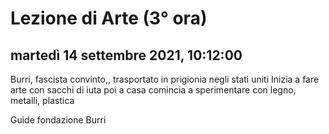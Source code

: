# Lezione di Arte (3° ora)

## martedì 14 settembre 2021, 10:12:00

Burri, fascista convinto,, trasportato in prigionia negli stati uniti 
Inizia a fare arte con sacchi di iuta
poi a casa comincia a sperimentare con legno, metalli, plastica

Guide fondazione Burri


<!--stackedit_data:
eyJoaXN0b3J5IjpbLTEzNDQ0NTgwNzhdfQ==
-->